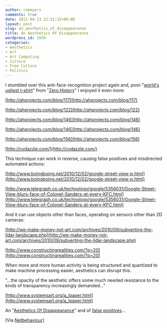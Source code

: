 ```yaml
---
author: robmyers
comments: true
date: 2011-04-13 22:51:12+00:00
layout: post
slug: an_aesthetics_of_disappearance
title: An Aesthetics Of Disappearance
wordpress_id: 1930
categories:
- Aesthetics
- Art
- Art Computing
- Culture
- Free Culture
- Politics
---
```


I stumbled over this anti-face-recognition project again and, post-"[world's ugliest t-shirt](http://www.viceland.com/blogs/en/2010/09/03/william-gibson/2/)" from "[Zero History](http://www.williamgibsonbooks.com/books/zero_history.asp)" I enjoyed it even more:




[http://ahprojects.com/blog/117](http://ahprojects.com/blog/117)  

[http://ahprojects.com/blog/122](http://ahprojects.com/blog/122)  

[http://ahprojects.com/blog/146](http://ahprojects.com/blog/146)  

[http://ahprojects.com/blog/146](http://ahprojects.com/blog/146)  

[http://ahprojects.com/blog/156](http://ahprojects.com/blog/156)  

[http://cvdazzle.com/](http://cvdazzle.com/)




  

This technique can work in reverse, causing false positives and misdirected automated actions:




[http://www.boingboing.net/2010/12/02/google-street-view-p.html](http://www.boingboing.net/2010/12/02/google-street-view-p.html)  

[http://www.telegraph.co.uk/technology/google/5356031/Google-Street-View-blurs-face-of-Colonel-Sanders-at-every-KFC.html](http://www.telegraph.co.uk/technology/google/5356031/Google-Street-View-blurs-face-of-Colonel-Sanders-at-every-KFC.html)




  

And it can use objects other than faces, operating on sensors other than 2D cameras:




[http://we-make-money-not-art.com/archives/2010/09/subverting-the-lidar-landscape.php](http://we-make-money-not-art.com/archives/2010/09/subverting-the-lidar-landscape.php)  

[http://www.constructingrealities.com/?p=20](http://www.constructingrealities.com/?p=20)




  

When more and more human activity is being structured and quantized to make machine processing easier, aesthetics can disrupt this.




"...the opacity of the aesthetic offers some much needed resistance to the kinds of transparency increasingly demanded..."




[http://www.systemsart.org/a_lpaper.html](http://www.systemsart.org/a_lpaper.html)




An "[Aesthetics Of Disappearance](http://mitpress.mit.edu/catalog/item/default.asp?ttype=2&tid=8874)" and of [false positives](https://secure.wikimedia.org/wikipedia/en/wiki/Type_I_and_type_II_errors#Type_I_error)...

  


[Via [Netbehaviour](http://www.netbehaviour.org/pipermail/netbehaviour/20110413/020578.html)]  




